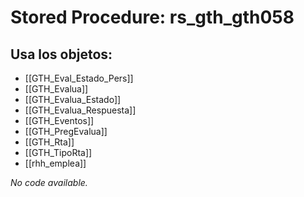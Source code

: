 # Stored Procedure: rs_gth_gth058

## Usa los objetos:
- [[GTH_Eval_Estado_Pers]]
- [[GTH_Evalua]]
- [[GTH_Evalua_Estado]]
- [[GTH_Evalua_Respuesta]]
- [[GTH_Eventos]]
- [[GTH_PregEvalua]]
- [[GTH_Rta]]
- [[GTH_TipoRta]]
- [[rhh_emplea]]

*No code available.*
